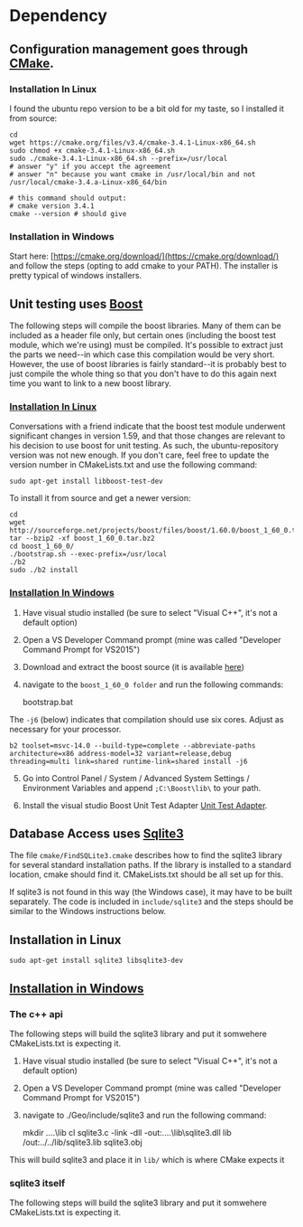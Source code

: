 # Dependency

## Configuration management goes through [CMake](https://cmake.org/).

### Installation In Linux

I found the ubuntu repo version to be a bit old for my taste, so I installed it from source:

    cd
    wget https://cmake.org/files/v3.4/cmake-3.4.1-Linux-x86_64.sh
    sudo chmod +x cmake-3.4.1-Linux-x86_64.sh 
    sudo ./cmake-3.4.1-Linux-x86_64.sh --prefix=/usr/local
    # answer "y" if you accept the agreement
    # answer "n" because you want cmake in /usr/local/bin and not /usr/local/cmake-3.4.a-Linux-x86_64/bin

    # this command should output:
    # cmake version 3.4.1
    cmake --version # should give 

### Installation in Windows

Start here: [https://cmake.org/download/](https://cmake.org/download/) and follow the steps (opting to add cmake to your PATH).
The installer is pretty typical of windows installers.



## Unit testing uses [Boost](http://www.boost.org)

The following steps will compile the boost libraries.  Many of them can be included as a header file only, but certain ones (including the boost test module, which we're using) must be compiled.  It's possible to extract just the parts we need--in which case this compilation would be very short.  However, the use of boost libraries is fairly standard--it is probably best to just compile the whole thing so that you don't have to do this again next time you want to link to a new boost library.

### [Installation In Linux](http://www.boost.org/doc/libs/1_60_0/more/getting_started/unix-variants.html)

Conversations with a friend indicate that the boost test module underwent significant changes in version 1.59, and that those changes are relevant to his decision to use boost for unit testing.  As such, the ubuntu-repository version was not new enough.  If you don't care, feel free to update the version number in CMakeLists.txt and use the following command:

    sudo apt-get install libboost-test-dev

To install it from source and get a newer version:

    cd
    wget http://sourceforge.net/projects/boost/files/boost/1.60.0/boost_1_60_0.tar.bz2
    tar --bzip2 -xf boost_1_60_0.tar.bz2
    cd boost_1_60_0/
    ./bootstrap.sh --exec-prefix=/usr/local
    ./b2
    sudo ./b2 install

### [Installation In Windows](http://www.boost.org/doc/libs/1_60_0/more/getting_started/windows.html)

1. Have visual studio installed (be sure to select "Visual C++", it's not a default option)
2. Open a VS Developer Command prompt (mine was called "Developer Command Prompt for VS2015")
3. Download and extract the boost source (it is available [here](http://sourceforge.net/projects/boost/files/boost/1.60.0/boost_1_60_0.zip/download))
4. navigate to the `boost_1_60_0 folder` and run the following commands:
    
    bootstrap.bat

The `-j6` (below) indicates that compilation should use six cores.  Adjust as necessary for your processor.

    b2 toolset=msvc-14.0 --build-type=complete --abbreviate-paths architecture=x86 address-model=32 variant=release,debug threading=multi link=shared runtime-link=shared install -j6

5. Go into Control Panel / System / Advanced System Settings / Environment Variables and append `;C:\Boost\lib\` to your path.

6. Install the visual studio Boost Unit Test Adapter [Unit Test Adapter](https://visualstudiogallery.msdn.microsoft.com/5f4ae1bd-b769-410e-8238-fb30beda987f).



## Database Access uses [Sqlite3](http://sqlite.org)

The file `cmake/FindSQLite3.cmake` describes how to find the sqlite3 library for several standard installation paths.  If the library is installed to a standard location, cmake should find it.  CMakeLists.txt should be all set up for this.

If sqlite3 is not found in this way (the Windows case), it may have to be built separately.  The code is included in `include/sqlite3` and the steps should be similar to the Windows instructions below.

## Installation in Linux

    sudo apt-get install sqlite3 libsqlite3-dev

## [Installation in Windows](http://www.boost.org/doc/libs/1_60_0/more/getting_started/windows.html)

### The c++ api

The following steps will build the sqlite3 library and put it somwehere CMakeLists.txt is expecting it.

1. Have visual studio installed (be sure to select "Visual C++", it's not a default option)
2. Open a VS Developer Command prompt (mine was called "Developer Command Prompt for VS2015")
3. navigate to ./Geo/include/sqlite3 and run the following command:

    mkdir ..\..\lib
    cl sqlite3.c -link -dll -out:..\..\lib\sqlite3.dll
    lib /out:../../lib/sqlite3.lib sqlite3.obj

This will build sqlite3 and place it in `lib/` which is where CMake expects it

### sqlite3 itself 

The following steps will build the sqlite3 library and put it somwehere CMakeLists.txt is expecting it.
